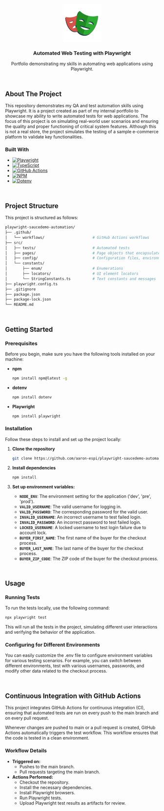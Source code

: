 <br />
<div align="center">
  <a href="">
    <img src="https://raw.githubusercontent.com/microsoft/playwright/main/packages/web/src/assets/playwright-logo.svg" alt="Logo" width="125" height="125">
  </a>

  <h3 align="center">Automated Web Testing with Playwright</h3>

  <p align="center">
   Portfolio demonstrating my skills in automating web applications using Playwright.
    <br />
  </p>
</div>

<br/>

## About The Project

This repository demonstrates my QA and test automation skills using Playwright. It is a project created as part of my internal portfolio to showcase my ability to write automated tests for web applications. The focus of this project is on simulating real-world user scenarios and ensuring the quality and proper functioning of critical system features. Although this is not a real store, the project simulates the testing of a sample e-commerce platform to validate key functionalities.

### Built With

- [![Playwright](https://img.shields.io/badge/Playwright-333333?style=for-the-badge&logo=playwright&logoColor=white)](https://playwright.dev/)
- [![TypeScript][TypeScript.com]][TypeScript-url]
- [![GitHub Actions][GitHubActions.com]][GitHubActions-url]
- [![NPM][NPM.com]][NPM-url]
- [![Dotenv][Dotenv.com]][Dotenv-url]

<br/>

## Project Structure

This project is structured as follows:

```bash
playwright-saucedemo-automation/
├── .github/
│   └── workflows/                      # GitHub Actions workflows
├── src/
│   ├── tests/                          # Automated tests
│   ├── pages/                          # Page objects that encapsulate the UI elements and interactions
│   ├── config/                         # Configuration files, environment settings, and reusable test configurations
│   └── constants/
│       ├── enum/                       # Enumerations
│       ├── locators/                   # UI element locators
│       └── StringConstants.ts          # Text constants and messages
├── playwright.config.ts
├── .gitignore
├── package.json
├── package-lock.json
└── README.md
```

<br/>

## Getting Started

### Prerequisites

Before you begin, make sure you have the following tools installed on your machine:

- **npm**
  
  ```sh
  npm install npm@latest -g
  ```
- **dotenv**
  
  ```sh
  npm install dotenv
  ```
- **Playwright**
  
  ```sh
  npm install playwright
  ```

### Installation

Follow these steps to install and set up the project locally:

1. **Clone the repository**
   
   ```sh
   git clone https://github.com/aaron-espi/playwright-saucedemo-automation.git
   ```
2. **Install dependencies**
   
   ```sh
   npm install
   ```
3. **Set up environment variables:**
   
   - **`NODE_ENV`**: The environment setting for the application ('dev', 'pre', 'prod').
   - **`VALID_USERNAME`**: The valid username for logging in.
   - **`VALID_PASSWORD`**: The corresponding password for the valid user.
   - **`INVALID_USERNAME`**: An incorrect username to test failed login.
   - **`INVALID_PASSWORD`**: An incorrect password to test failed login.
   - **`LOCKED_USERNAME`**: A locked username to test login failure due to account lock.
   - **`BUYER_FIRST_NAME`**: The first name of the buyer for the checkout process.
   - **`BUYER_LAST_NAME`**: The last name of the buyer for the checkout process.
   - **`BUYER_ZIP_CODE`**: The ZIP code of the buyer for the checkout process.

<br/>

## Usage

### Running Tests

To run the tests locally, use the following command:

```sh
npx playwright test
```

This will run all the tests in the project, simulating different user interactions and verifying the behavior of the application.

### Configuring for Different Environments

You can easily customize the .env file to configure environment variables for various testing scenarios. For example, you can switch between different environments, test with various usernames, passwords, and modify other data related to the checkout process.

<br/>

## Continuous Integration with GitHub Actions

This project integrates GitHub Actions for continuous integration (CI), ensuring that automated tests are run on every push to the main branch and on every pull request.

Whenever changes are pushed to main or a pull request is created, GitHub Actions automatically triggers the test workflow. This workflow ensures that the code is tested in a clean environment.

### Workflow Details

- **Triggered on:**
  - Pushes to the main branch.
  - Pull requests targeting the main branch.
- **Actions Performed:**
  - Checkout the repository.
  - Install the necessary dependencies.
  - Install Playwright browsers.
  - Run Playwright tests.
  - Upload Playwright test results as artifacts for review.

[Playwright-url]: https://playwright.dev/
[TypeScript.com]: https://img.shields.io/badge/TypeScript-007ACC?style=for-the-badge&logo=typescript&logoColor=white
[TypeScript-url]: https://www.typescriptlang.org/
[GitHubActions.com]: https://img.shields.io/badge/GitHub_Actions-2088FF?style=for-the-badge&logo=github-actions&logoColor=white
[GitHubActions-url]: https://github.com/features/actions
[Dotenv.com]: https://img.shields.io/badge/Dotenv-1A2C4C?style=for-the-badge&logo=dotenv&logoColor=white
[Dotenv-url]: https://www.npmjs.com/package/dotenv
[NPM.com]: https://img.shields.io/badge/NPM-CB3837?style=for-the-badge&logo=npm&logoColor=white
[NPM-url]: https://www.npmjs.com/
